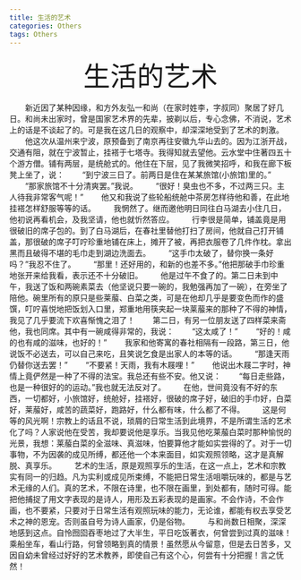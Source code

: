 ```yaml
---
title: 生活的艺术
categories: Others  
tags: Others 
---
```


<p align="center"><font size='100'> 生活的艺术</font></p>
　　新近因了某种因缘，和方外友弘一和尚（在家时姓李，字叔同）聚居了好几日。和尚未出家时，曾是国家艺术界的先辈，披剃以后，专心念佛，不消说，艺术上的话是不谈起了的。可是我在这几日的观察中，却深深地受到了艺术的刺激。  
　　他这次从温州来宁波，原预备到了南京再往安徽九华山去的。因为江浙开战，交通有阻，就在宁波暂止，挂褡于七塔寺。我得知就去望他。云水堂中住著四五十个游方僧。铺有两层，是统舱式的。他住在下层，见了我微笑招呼，和我在廊下板凳上坐了，说：  
　　“到宁波三日了。前两日是住在某某旅馆(小旅馆)里的。”  
　　“那家旅馆不十分清爽罢。”我说。  
　　“很好！臭虫也不多，不过两三只。主人待我非常客气呢！”  
　　他又和我说了些轮船统舱中茶房怎样待他和善，在此地挂褡怎样舒服等等的话。  
　　我惘然了。继而邀他明日同往白马湖去小住几日，他初说再看机会，及我坚请，他也就忻然答应。  
　　行李很是简单，铺盖竟是用很破旧的席子包的。到了白马湖后，在春社里替他打扫了房间，他就自己打开铺盖，那很破的席子叮咛珍重地铺在床上，摊开了被，再把衣服卷了几件作枕。拿出黑而且破得不堪的毛巾走到湖边洗面去。  
　　“这手巾太破了，替你换一条好吗？”我忍不住了。  
　　“那里！还好用的，和新的也差不多。”他把那破手巾珍重地张开来给我看，表示还不十分破旧。  
　　他是过午不食了的。第二日未到中午，我送了饭和两碗素菜去（他坚说只要一碗的，我勉强再加了一碗），在旁坐了陪他。碗里所有的原只是些莱菔、白菜之类，可是在他却几乎是要变色而作的盛馔，叮咛喜悦地把饭划入口里，郑重地用筷夹起一块莱菔来的那种了不得的神情，我见了几乎要流下欢喜惭愧之泪了！  
　　第二日，有另一位朋友送了四样菜来斋他，我也同席。其中有一碗咸得非常的，我说：  
　　“这太咸了！”  
　　“好的！咸的也有咸的滋味，也好的！”  
　　我家和他寄寓的春社相隔有一段路，第三日，他说饭不必送去，可以自己来吃，且笑说乞食是出家人的本等的话。  
　　“那逢天雨仍替你送去罢！”  
　　“不要紧！天雨，我有木屐哩！”  
　　他说出木屐二字时，神情上竟俨然是一种了不得的法宝。我总还有些不安。他又说：  
　　“每日走些路，也是一种很好的的运动。”我也就无法反对了。  
　　在他，世间竟没有不好的东西，一切都好，小旅馆好，统舱好，挂褡好，很破的席子好，破旧的手巾好，白菜好，莱菔好，咸苦的蔬菜好，跑路好，什么都有味，什么都了不得。  
　　这是何等的风光啊！宗教上的话且不说，琐屑的日常生活到此境界，不是所谓生活的艺术化了吗？人家说他在受苦，我却要说他是享乐。当我见他吃莱菔白菜时那种愉悦的光景，我想：莱菔白菜的全滋味、真滋味，怕要算他才能如实尝得的了。对于一切事物，不为因袭的成见所缚，都还他一个本来面目，如实观照领略，这才是真解脱、真享乐。  
　　艺术的生活，原是观照享乐的生活，在这一点上，艺术和宗教实有同一的归趋。凡为实利或成见所束缚，不能把日常生活咀嚼玩味的，都是与艺术无缘的人们。真的艺术，不限在诗里，也不限在画里，到处都有，随时可得。能把他捕捉了用文字表现的是诗人，用形及五彩表现的是画家。不会作诗，不会作画，也不要紧，只要对于日常生活有观照玩味的能力，无论谁，都能有权去享受艺术之神的恩宠。否则虽自号为诗人画家，仍是俗物。  
　　与和尚数日相聚，深深地感到这点。自怜囫囵吞枣地过了大半生，平日吃饭著衣，何曾尝到过真的滋味！乘船坐车，看山行路，何曾领略到真的情景！虽然愿从今留意，但是去日苦多，又因自幼未曾经过好好的艺术教养，即使自己有这个心，何尝有十分把握！言之怃然！  